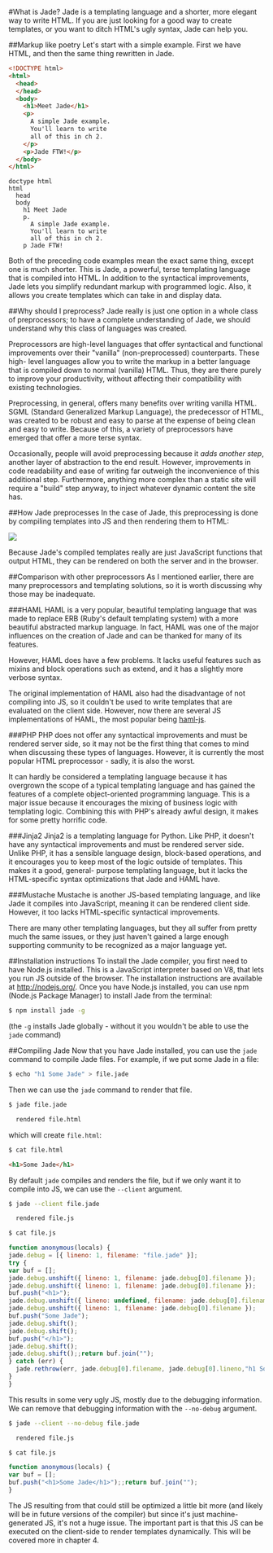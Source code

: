 #What is Jade?
Jade is a templating language and a shorter, more elegant way to write HTML.
If you are just looking for a good way to create templates, or you want to
ditch HTML's ugly syntax, Jade can help you.

##Markup like poetry
Let's start with a simple example. First we have HTML, and then the same thing
rewritten in Jade.

```html
<!DOCTYPE html>
<html>
  <head>
  </head>
  <body>
    <h1>Meet Jade</h1>
    <p>
      A simple Jade example.
      You'll learn to write
      all of this in ch 2.
    </p>
    <p>Jade FTW!</p>
  </body>
</html>
```

```jade
doctype html
html
  head
  body
    h1 Meet Jade
    p.
      A simple Jade example.
      You'll learn to write
      all of this in ch 2.
    p Jade FTW!
```

Both of the preceding code examples mean the exact same thing, except one is
much shorter. This is Jade, a powerful, terse templating language that is
compiled into HTML. In addition to the syntactical improvements, Jade lets you
simplify redundant markup with programmed logic. Also, it allows you create
templates which can take in and display data.

##Why should I preprocess?
Jade really is just one option in a whole class of preprocessors; to have a
complete understanding of Jade, we should understand why this class of
languages was created.

Preprocessors are high-level languages that offer syntactical and functional
improvements over their "vanilla" (non-preprocessed) counterparts. These high-
level languages allow you to write the markup in a better language that is
compiled down to normal (vanilla) HTML. Thus, they are there purely to improve
your productivity, without affecting their compatibility with existing
technologies.

Preprocessing, in general, offers many benefits over writing vanilla HTML.
SGML (Standard Generalized Markup Language), the predecessor of HTML, was
created to be robust and easy to parse at the expense of being clean and easy
to write. Because of this, a variety of preprocessors have emerged that offer
a more terse syntax.

Occasionally, people will avoid preprocessing because it *adds another step*,
another layer of abstraction to the end result. However, improvements in code
readability and ease of writing far outweigh the inconvenience of this
additional step. Furthermore, anything more complex than a static site will
require a "build" step anyway, to inject whatever dynamic content the site
has.

##How Jade preprocesses
In the case of Jade, this preprocessing is done by compiling templates into JS
and then rendering them to HTML:

![](img/Process.svg)

Because Jade's compiled templates really are just JavaScript functions that
output HTML, they can be rendered on both the server and in the browser.

##Comparison with other preprocessors
As I mentioned earlier, there are many preprocessors and templating solutions,
so it is worth discussing why those may be inadequate.

###HAML
HAML is a very popular, beautiful templating language that was made to replace
ERB (Ruby's default templating system) with a more beautiful abstracted markup
language. In fact, HAML was one of the major influences on the creation of
Jade and can be thanked for many of its features.

However, HAML does have a few problems. It lacks useful features such as
mixins and block operations such as extend, and it has a slightly more verbose
syntax.

The original implementation of HAML also had the disadvantage of not compiling
into JS, so it couldn't be used to write templates that are evaluated on the
client side. However, now there are several JS implementations of HAML, the
most popular being [haml-js](https://github.com/creationix/haml-js).

###PHP
PHP does not offer any syntactical improvements and must be rendered server
side, so it may not be the first thing that comes to mind when discussing
these types of languages. However, it is currently the most popular HTML
preprocessor - sadly, it is also the worst.

It can hardly be considered a templating language because it has overgrown the
scope of a typical templating language and has gained the features of a
complete object-oriented programming language. This is a major issue because
it encourages the mixing of business logic with templating logic. Combining
this with PHP's already awful design, it makes for some pretty horrific code.

###Jinja2
Jinja2 is a templating language for Python. Like PHP, it doesn't have any
syntactical improvements and must be rendered server side. Unlike PHP, it has
a sensible language design, block-based operations, and it encourages you to
keep most of the logic outside of templates. This makes it a good, general-
purpose templating language, but it lacks the HTML-specific syntax
optimizations that Jade and HAML have.

###Mustache
Mustache is another JS-based templating language, and like Jade it compiles
into JavaScript, meaning it can be rendered client side. However, it too lacks
HTML-specific syntactical improvements.

There are many other templating languages, but they all suffer from pretty
much the same issues, or they just haven't gained a large enough supporting
community to be recognized as a major language yet.

##Installation instructions
To install the Jade compiler, you first need to have Node.js installed. This
is a JavaScript interpreter based on V8, that lets you run JS outside of the
browser. The installation instructions are available at http://nodejs.org/.
Once you have Node.js installed, you can use npm (Node.js Package Manager) to
install Jade from the terminal:

```bash
$ npm install jade -g
```

(the `-g` installs Jade globally - without it you wouldn't be able to use the
`jade` command)

##Compiling Jade
Now that you have Jade installed, you can use the `jade` command to compile
Jade files. For example, if we put some Jade in a file:

```bash
$ echo "h1 Some Jade" > file.jade
```

Then we can use the `jade` command to render that file.

```bash
$ jade file.jade

  rendered file.html

```

which will create `file.html`:

```bash
$ cat file.html
```
```html
<h1>Some Jade</h1>
```

By default `jade` compiles and renders the file, but if we only want it to
compile into JS, we can use the `--client` argument.

```bash
$ jade --client file.jade

  rendered file.js

$ cat file.js
```
```js
function anonymous(locals) {
jade.debug = [{ lineno: 1, filename: "file.jade" }];
try {
var buf = [];
jade.debug.unshift({ lineno: 1, filename: jade.debug[0].filename });
jade.debug.unshift({ lineno: 1, filename: jade.debug[0].filename });
buf.push("<h1>");
jade.debug.unshift({ lineno: undefined, filename: jade.debug[0].filename });
jade.debug.unshift({ lineno: 1, filename: jade.debug[0].filename });
buf.push("Some Jade");
jade.debug.shift();
jade.debug.shift();
buf.push("</h1>");
jade.debug.shift();
jade.debug.shift();;return buf.join("");
} catch (err) {
  jade.rethrow(err, jade.debug[0].filename, jade.debug[0].lineno,"h1 Some Jade\n");
}
}
```

This results in some very ugly JS, mostly due to the debugging information. We
can remove that debugging information with the `--no-debug` argument.

```bash
$ jade --client --no-debug file.jade

  rendered file.js

$ cat file.js
```
```js
function anonymous(locals) {
var buf = [];
buf.push("<h1>Some Jade</h1>");;return buf.join("");
}
```

The JS resulting from that could still be optimized a little bit more (and
likely will be in future versions of the compiler) but since it's just
machine-generated JS, it's not a huge issue. The important part is that this
JS can be executed on the client-side to render templates dynamically. This
will be covered more in chapter 4.
